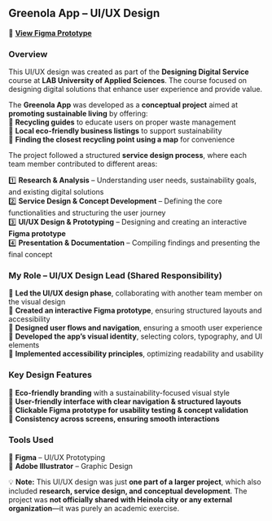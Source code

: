 ## **Greenola App – UI/UX Design**
🔗 **[View Figma Prototype](https://www.figma.com/proto/q48qWKROD761obQoEKBUDf/Greenola-App?node-id=81-829&p=f&t=VEVhj0hi7i8xO9i5-1&scaling=scale-down&content-scaling=fixed&page-id=0%3A1&starting-point-node-id=61%3A182)**  

### **Overview**  
This UI/UX design was created as part of the **Designing Digital Service** course at **LAB University of Applied Sciences**. The course focused on designing digital solutions that enhance user experience and provide value.  

The **Greenola App** was developed as a **conceptual project** aimed at **promoting sustainable living** by offering:  
💜 **Recycling guides** to educate users on proper waste management  
💜 **Local eco-friendly business listings** to support sustainability  
💜 **Finding the closest recycling point using a map** for convenience  

The project followed a structured **service design process**, where each team member contributed to different areas:

1️⃣ **Research & Analysis** – Understanding user needs, sustainability goals, and existing digital solutions  
2️⃣ **Service Design & Concept Development** – Defining the core functionalities and structuring the user journey  
3️⃣ **UI/UX Design & Prototyping** – Designing and creating an interactive **Figma prototype**  
4️⃣ **Presentation & Documentation** – Compiling findings and presenting the final concept  

### **My Role – UI/UX Design Lead (Shared Responsibility)**  
💜 **Led the UI/UX design phase**, collaborating with another team member on the visual design  
💜 **Created an interactive Figma prototype**, ensuring structured layouts and accessibility  
💜 **Designed user flows and navigation**, ensuring a smooth user experience  
💜 **Developed the app’s visual identity**, selecting colors, typography, and UI elements  
💜 **Implemented accessibility principles**, optimizing readability and usability  

### **Key Design Features**  
💜 **Eco-friendly branding** with a sustainability-focused visual style  
💜 **User-friendly interface with clear navigation & structured layouts**  
💜 **Clickable Figma prototype for usability testing & concept validation**  
💜 **Consistency across screens, ensuring smooth interactions**  

### **Tools Used**  
💜 **Figma** – UI/UX Prototyping  
💜 **Adobe Illustrator** – Graphic Design  

💡 **Note:** This UI/UX design was just **one part of a larger project**, which also included **research, service design, and conceptual development**. The project was **not officially shared with Heinola city or any external organization**—it was purely an academic exercise.
